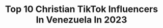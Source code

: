 ---
title: Top 10 Christian TikTok Influencers In Venezuela In 2023
description: >-
  Find top christian TikTok influencers in Venezuela in 2023. Most popular hashtags: #parati #fyp #venezuela #tiktokcristiano.
platform: TikTok
hits: 9
text_top: Discover the top-rated TikTok influencers on inBeat.
text_bottom: inBeat has 9 TikTok influencers like this in Venezuela for you to pitch.
profiles:
  - username: "eidanroses"
    fullname: >-
      𝓕𝓸𝔁𝔂🦊
    bio: >-
      𝐕𝐢𝐛𝐞𝐬 🐍🔥 🔒𝕴 𝖆𝖒 𝖓𝖔𝖙 𝖗𝖊𝖘𝖕𝖔𝖓𝖘𝖎𝖇𝖑𝖊 𝖋𝖔𝖗 𝖙𝖍𝖎𝖘🔒
    location: "Venezuela"
    followers: 185000
    engagement: 2249
    commentsToLikes: 0.025422
    id: ckbaafurx34mz0j236a1w53ua
    verified: false
    hashtags: "#fyp, #parati, #lenteja, #venezuela"
  - username: "elenali28"
    fullname: >-
      Elena Li
    bio: >-
      Efectos de cuarentena 😷 🤣 a reír que es para rato🇻🇪
    location: "Venezuela"
    followers: 16300
    engagement: 514
    commentsToLikes: 0.016608
    id: ckbbjp8iu83up0j23b8wbizuj
    verified: false
    hashtags: "#tiktokelenali, #enlamultitud, #greenscreen"
  - username: "cristiankuffaty1"
    fullname: >-
      cristiankuffaty
    bio: >-
      Vzla🇻🇪 Instagram @cristiankuffaty✌️ Vamos a divertirnos🕺
    location: "Venezuela"
    followers: 938800
    engagement: 1618
    commentsToLikes: 0.017505
    id: ckd17jn3ios2f0j2327b40v14
    verified: false
    hashtags: "#trend, #parati, #fyp, #tiktokvenezuela"
  - username: "emibontemps"
    fullname: >-
      Emily Bontemps
    bio: >-
      Sígueme aquí ↗️ Hija de Dios💓 Mi canal de YouTube⬇
    location: "Venezuela"
    followers: 94900
    engagement: 2466
    commentsToLikes: 0.063075
    id: ckdhsqz142mgd0j23zb6tmuds
    verified: false
    hashtags: "#fe, #parati, #fyp, #reflexion"
  - username: "josejimenezvzla"
    fullname: >-
      José Jiménez
    bio: >-
      Jesús ❤️ Juan 3:16 Venezolano 🇻🇪 Nacho 🐕
    location: "Venezuela"
    followers: 12600
    engagement: 854
    commentsToLikes: 0.039989
    id: ckc36sqxrvomr0j23yt9zfrhy
    verified: false
    hashtags: "#nacho, #josejiemeneztiktok, #viral, #josejimeneztiktok"
  - username: "karigoz"
    fullname: >-
      Karina🦋
    bio: >-
      νєηєzσℓαηα🇻🇪¢υαяєηтσηα✌🏼 α¢υαяιαηα♒️νινє у ∂єנα νινιя💖
    location: "Venezuela"
    followers: 9469
    engagement: 3034
    commentsToLikes: 0.442256
    id: ckb0i7gwf9nnk0j23qb6ymocw
    verified: false
    hashtags: "#karigoz, #foryou, #acuarianas, #venezolana"
  - username: "leycang21"
    fullname: >-
      ＬＥＹＣＡＮＧ "ＥＬ ＧＲＡＮＤＩＯＳＯ"
    bio: >-
      Sigueme en Instagram y mira mis historias 🤜🤛Suscribete a mi canal de YouTube🚀
    location: "Venezuela"
    followers: 1200000
    engagement: 922
    commentsToLikes: 0.033076
    id: ckac7ypq9f3uv0i78vd2ecuu4
    verified: true
    hashtags: "#video, #mu, #risa, #amistad"
  - username: "cristianonoratoo"
    fullname: >-
      Cristian Onorato
    bio: >-
      I am NOT a tiktoker
    location: "Venezuela"
    followers: 332200
    engagement: 1778
    commentsToLikes: 0.012031
    id: ckc91on8crt4b0j23fzru2jxo
    verified: false
    hashtags: "#yoenlafiesta"
  - username: "diosnoestamuerto2"
    fullname: >-
      Música Cristiana
    bio: >-
      Síguenos en INSTAGRAM 👆 ¡Subimos imágenes y dinámicas a diario! ♥️😍
    location: "Venezuela"
    followers: 68500
    engagement: 858
    commentsToLikes: 0.009058
    id: ck9abizinoyzg0j78cbdnd7kr
    verified: false
    hashtags: "#tiktokargentina, #eshoy, #challenge, #tiktokmexico"
---